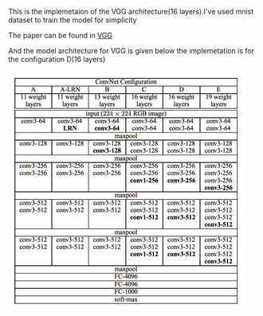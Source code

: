This is the implemetaion of the VGG architecture(16 layers).I've used mnist dataset to train the model for simplicity<br/>

The paper can be found in [VGG](https://arxiv.org/pdf/1409.1556.pdf) <br/>

And the model architecture for VGG is given below the implemetation is for the configuration D(16 layers)<br/>

![](imgs/vggnet_table1.png) 
